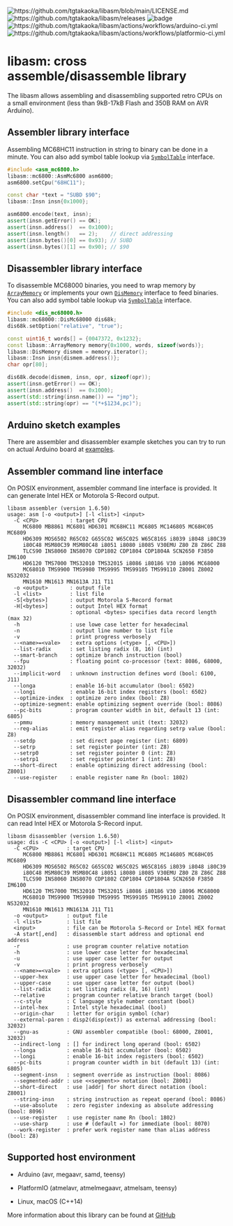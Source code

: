 ![<https://github.com/tgtakaoka/libasm/blob/main/LICENSE.md>](https://img.shields.io/badge/License-Apache%202.0-blue.svg)
![<https://github.com/tgtakaoka/libasm/releases>](https://img.shields.io/github/v/release/tgtakaoka/libasm.svg?maxAge=3600)
![badge](https://github.com/tgtakaoka/libasm/actions/workflows/ccpp.yml/badge.svg)
![<https://github.com/tgtakaoka/libasm/actions/workflows/arduino-ci.yml>](https://github.com/tgtakaoka/libasm/actions/workflows/arduino-ci.yml/badge.svg)
![<https://github.com/tgtakaoka/libasm/actions/workflows/platformio-ci.yml>](https://github.com/tgtakaoka/libasm/actions/workflows/platformio-ci.yml/badge.svg)

# libasm: cross assemble/disassemble library

The libasm allows assembling and disassembling supported retro CPUs on
a small environment (less than 9kB-17kB Flash and 350B RAM on AVR
Arduino).

## Assembler library interface

Assembling MC68HC11 instruction in string to binary can be done in a
minute. You can also add symbol table lookup via
[`SymbolTable`](https://github.com/tgtakaoka/libasm/blob/main/src/symbol_table.h)
interface.

``` C++
#include <asm_mc6800.h>
libasm::mc6800::AsmMc6800 asm6800;
asm6800.setCpu("68HC11");

const char *text = "SUBD $90";
libasm::Insn insn{0x1000};

asm6800.encode(text, insn);
assert(insn.getError() == OK);
assert(insn.address()  == 0x1000);
assert(insn.length()   == 2);    // direct addressing
assert(insn.bytes()[0] == 0x93); // SUBD
assert(insn.bytes()[1] == 0x90); // $90
```

## Disassembler library interface

To disassemble MC68000 binaries, you need to wrap memory by
[`ArrayMemory`](https://github.com/tgtakaoka/libasm/blob/main/src/array_memory.h)
or implements your own
[`DisMemory`](https://github.com/tgtakaoka/libasm/blob/main/src/dis_memory.h)
interface to feed binaries. You can also add symbol table lookup via
[`SymbolTable`](https://github.com/tgtakaoka/libasm/blob/main/src/symbol_table.h)
interface.

``` C++
#include <dis_mc68000.h>
libasm::mc68000::DisMc68000 dis68k;
dis68k.setOption("relative", "true");

const uint16_t words[] = {0047372, 0x1232};
const libasm::ArrayMemory memory{0x1000, words, sizeof(words)};
libasm::DisMemory dismem = memory.iterator();
libasm::Insn insn{dismem.address()};
char opr[80];

dis68k.decode(dismem, insn, opr, sizeof(opr));
assert(insn.getError() == OK);
assert(insn.address()  == 0x1000);
assert(std::string(insn.name()) == "jmp");
assert(std::string(opr) == "(*+$1234,pc)");
```

## Arduino sketch examples

There are assembler and disassembler example sketches you can try to
run on actual Arduino board at
[examples](https://github.com/tgtakaoka/libasm/tree/devel/examples).

## Assembler command line interface

On POSIX environment, assembler command line interface is provided.
It can generate Intel HEX or Motorola S-Record output.

    libasm assembler (version 1.6.50)
    usage: asm [-o <output>] [-l <list>] <input>
      -C <CPU>          : target CPU
         MC6800 MB8861 MC6801 HD6301 MC68HC11 MC6805 MC146805 MC68HC05 MC6809
         HD6309 MOS6502 R65C02 G65SC02 W65C02S W65C816S i8039 i8048 i80C39
         i80C48 MSM80C39 MSM80C48 i8051 i8080 i8085 V30EMU Z80 Z8 Z86C Z88
         TLCS90 INS8060 INS8070 CDP1802 CDP1804 CDP1804A SCN2650 F3850 IM6100
         HD6120 TMS7000 TMS32010 TMS32015 i8086 i80186 V30 i8096 MC68000
         MC68010 TMS9900 TMS9980 TMS9995 TMS99105 TMS99110 Z8001 Z8002 NS32032
         MN1610 MN1613 MN1613A J11 T11
      -o <output>       : output file
      -l <list>         : list file
      -S[<bytes>]       : output Motorola S-Record format
      -H[<bytes>]       : output Intel HEX format
                        : optional <bytes> specifies data record length (max 32)
      -h                : use lowe case letter for hexadecimal
      -n                : output line number to list file
      -v                : print progress verbosely
      --<name>=<vale>   : extra options (<type> [, <CPU>])
      --list-radix      : set listing radix (8, 16) (int)
      --smart-branch    : optimize branch instruction (bool)
      --fpu             : floating point co-processor (text: 8086, 68000, 32032)
      --implicit-word   : unknown instruction defines word (bool: 6100, J11)
      --longa           : enable 16-bit accumulator (bool: 6502)
      --longi           : enable 16-bit index registers (bool: 6502)
      --optimize-index  : optimize zero index (bool: Z8)
      --optimize-segment: enable optimizing segment override (bool: 8086)
      --pc-bits         : program counter width in bit, default 13 (int: 6805)
      --pmmu            : memory management unit (text: 32032)
      --reg-alias       : emit register alias regarding setrp value (bool: Z8)
      --setdp           : set direct page register (int: 6809)
      --setrp           : set register pointer (int: Z8)
      --setrp0          : set register pointer 0 (int: Z8)
      --setrp1          : set register pointer 1 (int: Z8)
      --short-direct    : enable optimizing direct addressing (bool: Z8001)
      --use-register    : enable register name Rn (bool: 1802)

## Disassembler command line interface

On POSIX environment, disassembler command line interface is provided.
It can read Intel HEX or Motorola S-Record input.

    libasm disassembler (version 1.6.50)
    usage: dis -C <CPU> [-o <output>] [-l <list>] <input>
      -C <CPU>         : target CPU
         MC6800 MB8861 MC6801 HD6301 MC68HC11 MC6805 MC146805 MC68HC05 MC6809
         HD6309 MOS6502 R65C02 G65SC02 W65C02S W65C816S i8039 i8048 i80C39
         i80C48 MSM80C39 MSM80C48 i8051 i8080 i8085 V30EMU Z80 Z8 Z86C Z88
         TLCS90 INS8060 INS8070 CDP1802 CDP1804 CDP1804A SCN2650 F3850 IM6100
         HD6120 TMS7000 TMS32010 TMS32015 i8086 i80186 V30 i8096 MC68000
         MC68010 TMS9900 TMS9980 TMS9995 TMS99105 TMS99110 Z8001 Z8002 NS32032
         MN1610 MN1613 MN1613A J11 T11
      -o <output>      : output file
      -l <list>        : list file
      <input>          : file can be Motorola S-Record or Intel HEX format
      -A start[,end]   : disassemble start address and optional end address
      -r               : use program counter relative notation
      -h               : use lower case letter for hexadecimal
      -u               : use upper case letter for output
      -v               : print progress verbosely
      --<name>=<vale>  : extra options (<type> [, <CPU>])
      --upper-hex      : use upper case letter for hexadecimal (bool)
      --upper-case     : use upper case letter for output (bool)
      --list-radix     : set listing radix (8, 16) (int)
      --relative       : program counter relative branch target (bool)
      --c-style        : C language style number constant (bool)
      --intel-hex      : Intel style hexadecimal (bool)
      --origin-char    : letter for origin symbol (char)
      --external-paren : disp2(disp(ext)) as external addressing (bool: 32032)
      --gnu-as         : GNU assembler compatible (bool: 68000, Z8001, 32032)
      --indirect-long  : [] for indirect long operand (bool: 6502)
      --longa          : enable 16-bit accumulator (bool: 6502)
      --longi          : enable 16-bit index registers (bool: 6502)
      --pc-bits        : program counter width in bit (default 13) (int: 6805)
      --segment-insn   : segment override as instruction (bool: 8086)
      --segmented-addr : use <<segment>> notation (bool: Z8001)
      --short-direct   : use |addr| for short direct notation (bool: Z8001)
      --string-insn    : string instruction as repeat operand (bool: 8086)
      --use-absolute   : zero register indexing as absolute addressing (bool: 8096)
      --use-register   : use register name Rn (bool: 1802)
      --use-sharp      : use # (default =) for immediate (bool: 8070)
      --work-register  : prefer work register name than alias address (bool: Z8)

## Supported host environment

  - Arduino (avr, megaavr, samd, teensy)

  - PlatformIO (atmelavr, atmelmegaavr, atmelsam, teensy)

  - Linux, macOS (C++14)

<div class="note">

More information about this library can be found at
[GitHub](https://github.com/tgtakaoka/libasm)

</div>
